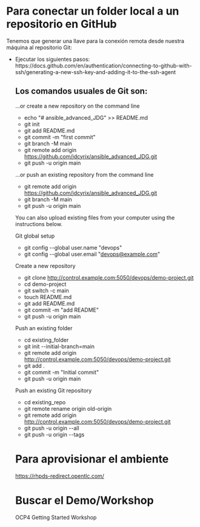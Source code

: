 # Para conectar un folder local a un repositorio en GitHub
Tenemos que generar una llave para la conexión remota desde nuestra máquina al repositorio Git:
<ul>
<li>
Ejecutar los siguientes pasos: https://docs.github.com/en/authentication/connecting-to-github-with-ssh/generating-a-new-ssh-key-and-adding-it-to-the-ssh-agent
</li>

## Los comandos usuales de Git son:
…or create a new repository on the command line
- echo "# ansible_advanced_JDG" >> README.md
- git init
- git add README.md
- git commit -m "first commit"
- git branch -M main
- git remote add origin https://github.com/jdcyrix/ansible_advanced_JDG.git
- git push -u origin main

…or push an existing repository from the command line
- git remote add origin https://github.com/jdcyrix/ansible_advanced_JDG.git
- git branch -M main
- git push -u origin main

You can also upload existing files from your computer using the instructions below.

Git global setup
- git config --global user.name "devops"
- git config --global user.email "devops@example.com"

Create a new repository
- git clone http://control.example.com:5050/devops/demo-project.git
- cd demo-project
- git switch -c main
- touch README.md
- git add README.md
- git commit -m "add README"
- git push -u origin main

Push an existing folder
- cd existing_folder
- git init --initial-branch=main
- git remote add origin http://control.example.com:5050/devops/demo-project.git
- git add .
- git commit -m "Initial commit"
- git push -u origin main

Push an existing Git repository
- cd existing_repo
- git remote rename origin old-origin
- git remote add origin http://control.example.com:5050/devops/demo-project.git
- git push -u origin --all
- git push -u origin --tags




# Para aprovisionar el ambiente
https://rhpds-redirect.opentlc.com/

# Buscar el Demo/Workshop
OCP4 Getting Started Workshop
